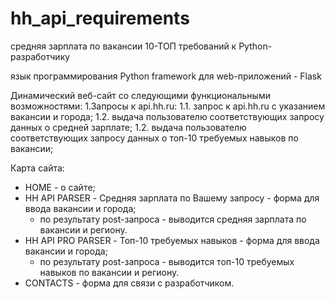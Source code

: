 # hh_api_requirements
средняя зарплата по вакансии
10-ТОП требований к Python-разработчику

язык программирования Python
framework для web-приложений - Flask

Динамический веб-сайт со следующими функциональными возможностями: 
1.Запросы к api.hh.ru:
1.1. запрос к api.hh.ru с указанием вакансии и города;
1.2. выдача пользователю соответствующих запросу данных о средней зарплате;
1.2. выдача пользователю соответствующих запросу данных о топ-10 требуемых навыков по вакансии;

Карта сайта:
- HOME - о сайтe;
- HH API PARSER - Средняя зарплата по Вашему запросу - форма для ввода вакансии и города;
  - по результату post-запроса - выводится средняя зарплата по вакансии и региону.
- HH API PRO PARSER - Топ-10 требуемых навыков - форма для ввода вакансии и города;
  - по результату post-запроса - выводится топ-10 требуемых навыков по вакансии и региону.
- CONTACTS - форма для связи с разработчиком.



